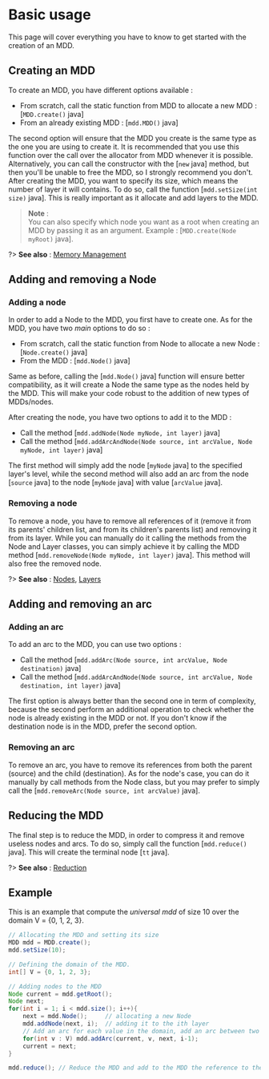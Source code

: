 # Basic usage <!-- {docsify-ignore-all} -->
This page will cover everything you have to know to get started with the creation of an MDD.

## Creating an MDD
To create an MDD, you have different options available : 
* From scratch, call the static function from MDD to allocate a new MDD : [`MDD.create()` java]
* From an already existing MDD : [`mdd.MDD()` java]

The second option will ensure that the MDD you create is the same type as the one you are using to create it. It is recommended that you use this function over the call over the allocator from MDD whenever it is possible.
Alternatively, you can call the constructor with the [`new` java] method, but then you'll be unable to free the MDD, so I strongly recommend you don't.  
After creating the MDD, you want to specify its size, which means the number of layer it will contains. To do so, call the function [`mdd.setSize(int size)` java]. This is really important as it allocate and add layers to the MDD.

> **Note** :  
> You can also specify which node you want as a root when creating an MDD by passing it as an argument. Example : [`MDD.create(Node myRoot)` java].

?> **See also** : [Memory Management](allocatorof)


## Adding and removing a Node

### Adding a node
In order to add a Node to the MDD, you first have to create one. As for the MDD, you have two _main_ options to do so : 
* From scratch, call the static function from Node to allocate a new Node : [`Node.create()` java]
* From the MDD : [`mdd.Node()` java]

Same as before, calling the [`mdd.Node()` java] function will ensure better compatibility, as it will create a Node the same type as the nodes held by the MDD. This will make your code robust to the addition of new types of MDDs/nodes.

After creating the node, you have two options to add it to the MDD : 
* Call the method [`mdd.addNode(Node myNode, int layer)` java]
* Call the method [`mdd.addArcAndNode(Node source, int arcValue, Node myNode, int layer)` java]

The first method will simply add the node [`myNode` java] to the specified layer's level, while the second method will also add an arc from the node [`source` java] to the node [`myNode` java] with value [`arcValue` java].

### Removing a node
To remove a node, you have to remove all references of it (remove it from its parents' children list, and from its children's parents list) and removing it from its layer. While you can manually do it calling the methods from the Node and Layer classes, you can simply achieve it by calling the MDD method [`mdd.removeNode(Node myNode, int layer)` java]. This method will also free the removed node.


?> **See also** : [Nodes](structure-and-elements?id=nodes), [Layers](structure-and-elements?id=layers)


## Adding and removing an arc

### Adding an arc
To add an arc to the MDD, you can use two options : 
* Call the method [`mdd.addArc(Node source, int arcValue, Node destination)` java]
* Call the method [`mdd.addArcAndNode(Node source, int arcValue, Node destination, int layer)` java]

The first option is always better than the second one in term of complexity, because the second perform an additional operation to check whether the node is already existing in the MDD or not. If you don't know if the destination node is in the MDD, prefer the second option.

### Removing an arc
To remove an arc, you have to remove its references from both the parent (source) and the child (destination). As for the node's case, you can do it manually by call methods from the Node class, but you may prefer to simply call the [`mdd.removeArc(Node source, int arcValue)` java].


## Reducing the MDD
The final step is to reduce the MDD, in order to compress it and remove useless nodes and arcs. To do so, simply call the function [`mdd.reduce()` java]. This will create the terminal node [`tt` java].

?> **See also** : [Reduction](operation-on-the-mdd?id=reduction)


## Example
This is an example that compute the _universal mdd_ of size 10 over the domain V = {0, 1, 2, 3}.
```java
// Allocating the MDD and setting its size
MDD mdd = MDD.create();
mdd.setSize(10);

// Defining the domain of the MDD.
int[] V = {0, 1, 2, 3};

// Adding nodes to the MDD
Node current = mdd.getRoot();
Node next;
for(int i = 1; i < mdd.size(); i++){
    next = mdd.Node();     // allocating a new Node
    mdd.addNode(next, i);  // adding it to the ith layer
    // Add an arc for each value in the domain, add an arc between two nodes current and next
    for(int v : V) mdd.addArc(current, v, next, i-1);
    current = next;
}

mdd.reduce(); // Reduce the MDD and add to the MDD the reference to the tt node
```